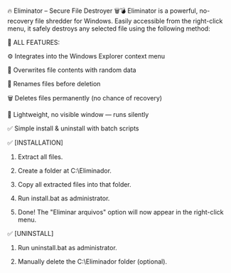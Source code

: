 
🔥 Eliminator – Secure File Destroyer 🗑️💣
Eliminator is a powerful, no-recovery file shredder for Windows.
Easily accessible from the right-click menu, it safely destroys any selected file using the following method:

🧩 ALL FEATURES:

⚙️ Integrates into the Windows Explorer context menu

🔐 Overwrites file contents with random data

🧨 Renames files before deletion

🗑️ Deletes files permanently (no chance of recovery)

🧭 Lightweight, no visible window — runs silently

✅ Simple install & uninstall with batch scripts


✅ [INSTALLATION]
1. Extract all files.

2. Create a folder at C:\Eliminador.

3. Copy all extracted files into that folder.

4. Run install.bat as administrator.

5. Done! The "Eliminar arquivos" option will now appear in the right-click menu.

✅ [UNINSTALL]
1. Run uninstall.bat as administrator.

2. Manually delete the C:\Eliminador folder (optional).
